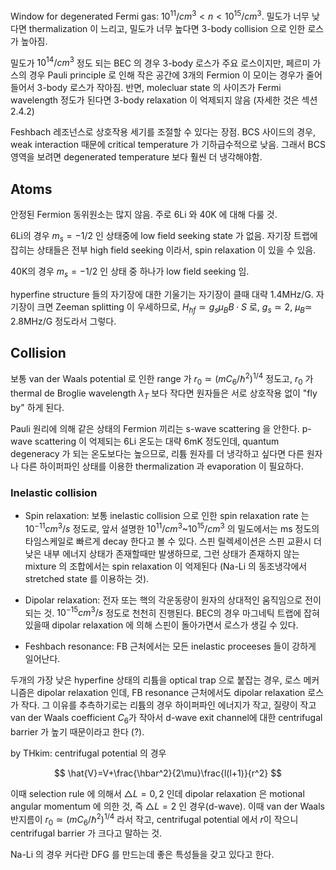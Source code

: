 Window for degenerated Fermi gas: $10^{11}/cm^3<n < 10^{15}/cm^3$. 밀도가 너무 낮다면 thermalization 이 느리고, 밀도가 너무 높다면 3-body collision 으로 인한 로스가 높아짐.

밀도가 $10^{14}/cm^3$ 정도 되는 BEC 의 경우 3-body 로스가 주요 로스이지만, 페르미 가스의 경우 Pauli principle 로 인해 작은 공간에 3개의 Fermion 이 모이는 경우가 줄어들어서 3-body 로스가 작아짐. 반면, molecluar state 의 사이즈가 Fermi wavelength 정도가 된다면 3-body relaxation 이 억제되지 않음 (자세한 것은 섹션 2.4.2)

Feshbach 레조넌스로 상호작용 세기를 조절할 수 있다는 장점. BCS 사이드의 경우, weak interaction 때문에 critical temperature 가 기하급수적으로 낮음. 그래서 BCS 영역을 보려면 degenerated temperature 보다 훨씬 더 냉각해야함.

## Atoms

안정된 Fermion 동위원소는 많지 않음. 주로 6Li 와 40K 에 대해 다룰 것.

6Li의 경우 $m_s=-1/2$ 인 상태중에 low field seeking state 가 없음. 자기장 트랩에 잡히는 상태들은 전부 high field seeking 이라서, spin relaxation 이 있을 수 있음.

40K의 경우 $m_s=-1/2$ 인 상태 중 하나가 low field seeking 임.

hyperfine structure 들의 자기장에 대한 기울기는 자기장이 클때 대략 1.4MHz/G. 자기장이 크면 Zeeman splitting 이 우세하므로, $H_{hf}\simeq g_s \mu_B B\cdot S$ 로, $g_s\simeq 2$, $\mu_B\simeq$ 2.8MHz/G 정도라서 그렇다.

## Collision

보통 van der Waals potential 로 인한 range 가 $r_0\simeq (mC_6/\hbar^2)^{1/4}$ 정도고, $r_0$ 가 thermal de Broglie wavelength $\lambda_T$ 보다 작다면 원자들은 서로 상호작용 없이 "fly by" 하게 된다. 

Pauli 원리에 의해 같은 상태의 Fermion 끼리는 s-wave scattering 을 안한다. p-wave scattering 이 억제되는 6Li 온도는 대략 6mK 정도인데, quantum degeneracy 가 되는 온도보다는 높으므로, 리튬 원자를 더 냉각하고 싶다면 다른 원자나 다른 하이퍼파인 상태를 이용한 thermalization 과 evaporation 이 필요하다.

### Inelastic collision

* Spin relaxation: 보통 inelastic collision 으로 인한 spin relaxation rate 는 $10^{-11}cm^3/s$ 정도로, 앞서 설명한 $10^{11}/cm^3$~$10^{15}/cm^3$ 의 밀도에서는 ms 정도의 타임스케일로 빠르게 decay 한다고 볼 수 있다. 스핀 릴렉세이션은 스핀 교환시 더 낮은 내부 에너지 상태가 존재할때만 발생하므로, 그런 상태가 존재하지 않는 mixture 의 조합에서는 spin relaxation 이 억제된다 (Na-Li 의 동조냉각에서 stretched state 를 이용하는 것).

* Dipolar relaxation: 전자 또는 핵의 각운동량이 원자의 상대적인 움직임으로 전이되는 것. $10^{-15}cm^3/s$ 정도로 천천히 진행된다. BEC의 경우 마그네틱 트랩에 잡혀있을때 dipolar relaxation 에 의해 스핀이 돌아가면서 로스가 생길 수 있다.

* Feshbach resonance: FB 근처에서는 모든 inelastic proceeses 들이 강하게 일어난다. 

두개의 가장 낮은 hyperfine 상태의 리튬을 optical trap 으로 붙잡는 경우, 로스 메커니즘은 dipolar relaxation 인데, FB resonance 근처에서도 dipolar relaxation 로스가 작다. 그 이유를 추측하기로는 리튬의 경우 하이퍼파인 에너지가 작고, 질량이 작고 van der Waals coefficient $C_6$가 작아서 d-wave exit channel에 대한 centrifugal barrier 가 높기 때문이라고 한다 (?).

by THkim: centrifugal potential 의 경우 

$$
\hat{V}=V+\frac{\hbar^2}{2\mu}\frac{l(l+1)}{r^2}
$$

이때 selection rule 에 의해서 $\triangle L =0,2$ 인데 dipolar relaxation 은 motional angular momentum 에 의한 것, 즉 $\triangle L =2$ 인 경우(d-wave). 이때 van der Waals 반지름이  $r_0\simeq (mC_6/\hbar^2)^{1/4}$ 라서 작고, centrifugal potential 에서 $r$이 작으니 centrifugal barrier 가 크다고 말하는 것.

Na-Li 의 경우 커다란 DFG 를 만드는데 좋은 특성들을 갖고 있다고 한다.

